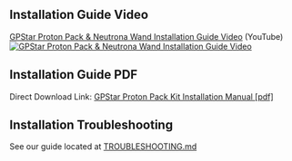 ## Installation Guide Video

[GPStar Proton Pack & Neutrona Wand Installation Guide Video](https://www.youtube.com/watch?v=vY7I4mufAWQ) (YouTube)
[![GPStar Proton Pack & Neutrona Wand Installation Guide Video](https://img.youtube.com/vi/vY7I4mufAWQ/maxresdefault.jpg)](https://www.youtube.com/watch?v=vY7I4mufAWQ)

## Installation Guide PDF

Direct Download Link:
[GPStar Proton Pack Kit Installation Manual [pdf]](https://github.com/gpstar81/haslab-proton-pack/raw/main/extras/gpstar-Haslab-Proton-Pack-Kit-Installation-Manual-V3.pdf)

## Installation Troubleshooting

See our guide located at [TROUBLESHOOTING.md](TROUBLESHOOTING.md)